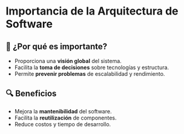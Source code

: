 # Importancia de la Arquitectura de Software

## 🎯 ¿Por qué es importante?
- Proporciona una **visión global** del sistema.
- Facilita la **toma de decisiones** sobre tecnologías y estructura.
- Permite **prevenir problemas** de escalabilidad y rendimiento.

## 🔍 Beneficios
- Mejora la **mantenibilidad** del software.
- Facilita la **reutilización** de componentes.
- Reduce costos y tiempo de desarrollo.